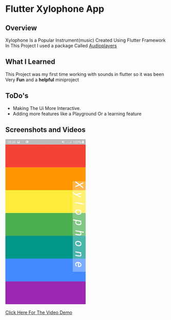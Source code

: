 # Flutter Xylophone App
## Overview
Xylophone Is a Popular Instrument(music) Created Using Flutter Framework 
In This Project I used a package Called [Audioplayers](https://pub.dev/packages/audioplayers)
## What I Learned
This Project was my first time working with sounds in flutter so it was been Very **Fun** and a **helpful** miniproject
## ToDo's
* Making The Ui More Interactive.
* Adding more features like a Playground Or a learning feature
## Screenshots and Videos

<img src="Screenshot_20190624-183642.jpg" width="250" /> &nbsp;&nbsp;

 [Click Here For The Video Demo ](http://www.youtube.com/watch?v=KVdEPB5BkQk)
